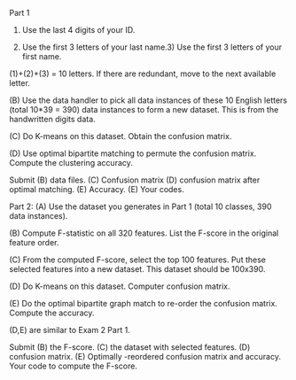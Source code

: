 Part 1
1) Use the last 4 digits of your ID.

2) Use the first 3 letters of your last name.3) Use the first 3 letters of your first name.

(1)+(2)+(3) = 10 letters. If there are redundant, move to the next available letter.

(B) Use the data handler to pick all data instances of these 10 English letters
(total 10*39 = 390) data instances to form a new dataset. This is from the handwritten
 digits data.

(C) Do K-means on this dataset. Obtain the confusion matrix.

(D) Use optimal bipartite matching to permute the confusion matrix. Compute the clustering accuracy.

Submit (B) data files. (C) Confusion matrix  (D) confusion matrix after optimal matching. (E) Accuracy. (E) Your codes.

Part 2:
(A) Use the dataset you generates in Part 1 (total 10 classes, 390 data instances).

(B) Compute F-statistic on all 320 features. List the F-score in the original feature order.

(C) From the computed F-score, select the top 100 features. Put these selected features into a new dataset. This dataset should be 100x390.

(D) Do K-means on this dataset. Computer confusion matrix.

(E) Do the optimal bipartite graph match to re-order the confusion matrix. Compute the accuracy.

(D,E) are similar to Exam 2 Part 1.

Submit (B) the F-score. (C) the dataset with selected features. (D) confusion matrix. (E) Optimally -reordered confusion matrix and accuracy. Your code to compute the F-score.

